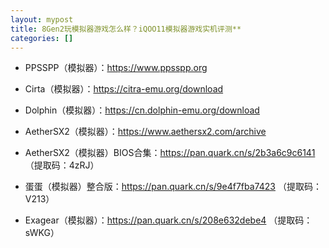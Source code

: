 ```yaml
---
layout: mypost
title: 8Gen2玩模拟器游戏怎么样？iQOO11模拟器游戏实机评测**
categories: []
---
```


- PPSSPP（模拟器）：<https://www.ppsspp.org>

- Cirta（模拟器）：<https://citra-emu.org/download>

- Dolphin（模拟器）：<https://cn.dolphin-emu.org/download>

- AetherSX2（模拟器）：<https://www.aethersx2.com/archive>

- AetherSX2（模拟器）BIOS合集：<https://pan.quark.cn/s/2b3a6c9c6141> （提取码：4zRJ）

- 蛋蛋（模拟器）整合版：<https://pan.quark.cn/s/9e4f7fba7423> （提取码：V213）

- Exagear（模拟器）：<https://pan.quark.cn/s/208e632debe4> （提取码：sWKG）